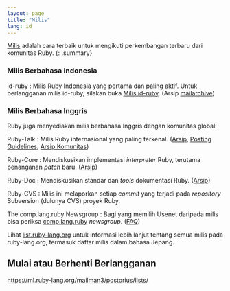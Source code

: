 ```yaml
---
layout: page
title: "Milis"
lang: id
---
```


[Milis][1] adalah cara terbaik untuk mengikuti perkembangan terbaru dari
komunitas Ruby.
{: .summary}

### Milis Berbahasa Indonesia

id-ruby
: Milis Ruby Indonesia yang pertama dan paling aktif. Untuk berlangganan
  milis id-ruby, silakan buka [Milis id-ruby][2]. (Arsip [mailarchive][3])

### Milis Berbahasa Inggris

Ruby juga menyediakan milis berbahasa Inggris dengan komunitas global:

Ruby-Talk
: Milis Ruby internasional yang paling terkenal. ([Arsip][4], [Posting Guidelines][guidelines], [Arsip Komunitas][rubytalk])

Ruby-Core
: Mendiskusikan implementasi *interpreter* Ruby, terutama
  penanganan *patch* baru. ([Arsip][5])

Ruby-Doc
: Mendiskusikan standar dan *tools* dokumentasi Ruby. ([Arsip][6])

Ruby-CVS
: Milis ini melaporkan setiap *commit* yang terjadi pada *repository*
  Subversion (dulunya CVS) proyek Ruby.

The comp.lang.ruby Newsgroup
: Bagi yang memilih Usenet daripada milis bisa periksa
  [comp.lang.ruby](news:comp.lang.ruby) *newsgroup*. ([FAQ][clrFAQ])

Lihat [list.ruby-lang.org](http://lists.ruby-lang.org)
untuk informasi lebih lanjut tentang semua milis pada ruby-lang.org,
termasuk daftar milis dalam bahasa Jepang.

## Mulai atau Berhenti Berlangganan

https://ml.ruby-lang.org/mailman3/postorius/lists/



[guidelines]: /en/community/mailing-lists/ruby-talk-guidelines/
[clrFAQ]: http://rubyhacker.com/clrFAQ.html
[1]: http://id.wikipedia.org/wiki/Milis "Group diskusi di internet dimana setiap orang bisa berlangganan dan berpartisipasi didalamnya."
[2]: http://groups.yahoo.com/group/id-ruby/
[3]: http://www.mail-archive.com/id-ruby@yahoogroups.com/
[4]: https://ml.ruby-lang.org/mailman3/hyperkitty/list/ruby-talk@ml.ruby-lang.org/
[5]: https://ml.ruby-lang.org/mailman3/hyperkitty/list/ruby-core@ml.ruby-lang.org/
[6]: https://ml.ruby-lang.org/mailman3/hyperkitty/list/ruby-doc@ml.ruby-lang.org/
[rubytalk]: https://rubytalk.org/
